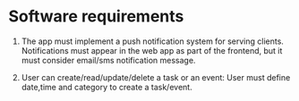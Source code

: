 # Software requirements
1. The app must implement a push notification 
system for serving clients. Notifications must appear
in the web app as part of the frontend, but it must consider
email/sms notification message.

2. User can create/read/update/delete a task or an event:
User must define date,time and category to create a task/event.

